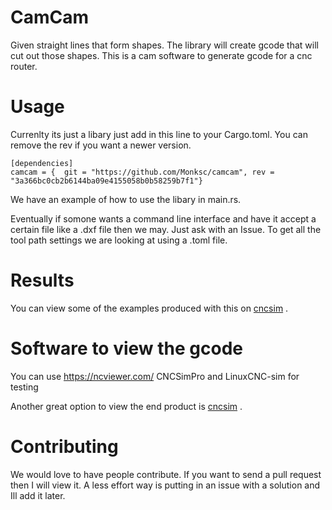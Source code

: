 # CamCam
Given straight lines that form shapes.  The library will create gcode that will cut out those shapes.
This is a cam software to generate gcode for a cnc router.

# Usage

Currenlty its just a libary just add in this line to your Cargo.toml. You can remove the rev if you want a newer version.
```
[dependencies]
camcam = {  git = "https://github.com/Monksc/camcam", rev = "3a366bc0cb2b6144ba09e4155058b0b58259b7f1"}
```

We have an example of how to use the libary in main.rs. 

Eventually if somone wants a command line interface and have it accept a certain file like a .dxf file then we may.
Just ask with an Issue.
To get all the tool path settings we are looking at using a .toml file.


# Results

You can view some of the examples produced with this on 
[cncsim](https://github.com/Monksc/cncsim) .

# Software to view the gcode

You can use https://ncviewer.com/ CNCSimPro and LinuxCNC-sim for testing

Another great option to view the end product is 
[cncsim](https://github.com/Monksc/cncsim) .

# Contributing

We would love to have people contribute. If you want to send a pull request then I will view it.
A less effort way is putting in an issue with a solution and Ill add it later.
